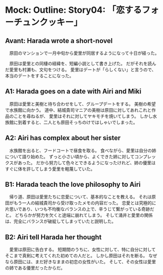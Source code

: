 # Mock: Outline: Story04: 「恋するフォーチュンクッキー」

## Avant: Harada wrote a short-novel

　原田のマンションで一月中旬から愛里が同居するようになって十日が経った。

　原田は愛里との同棲の経緯を、短編小説として書き上げた。
だがそれを読んだ愛里も村瀬も、文句をつける。
愛里はデートが「らしくない」と言うので、本当のデートをすることになった。

## A1: Harada goes on a date with Airi and Miki

　原田は愛里と美樹と待ち合わせをして、グループデートをする。
美樹の希望で水族館に向かう。
道中、結城貴司マニアの美樹は原田に対してあれこれと作品のことを尋ねるが、
愛里はそれに対してヤキモチを焼いてしまう。
しかし水族館に到着すると、二人とも原田そっちのけではしゃいでしまった。

## A2: Airi has complex about her sister

　水族館を出ると、フードコートで昼食を取る。
食べながら、愛里は自分の姉について語り始めた。
ずっと小さい頃から、よくできた姉に対してコンプレックスがあった。
だから努力して色々とできるようになったけれど、姉の優里はすぐに体を許してしまう愛里を軽蔑していた。

## B1: Harada teach the love philosophy to Airi

　帰り道、原田は愛里たちに恋愛について、基本的なことを教える。
それは原田がもう一人の結城貴司から受け取ったメモの内容だった。
恋愛とは究極的に片思いであり、いつも不均衡なバランスの上で、辛うじて繋がっている奇跡だと。
どちらかが努力を欠くと途端に崩れてしまう。
そして涌井と愛里の関係は、完全にバランスが破綻してしまっていたと説明した。

## B2: Airi tell Harada her thought

　愛里は原田に告白する。
短期間のうちに、女性に対して、特に自分に対してそこまで真剣に考えてくれた初めての人だと。
しかし原田はそれを断る。
なぜなら原田には、まだ好きなままの初恋の女性がいた。
そして、その女性は愛里の姉である優里だったからだ。

